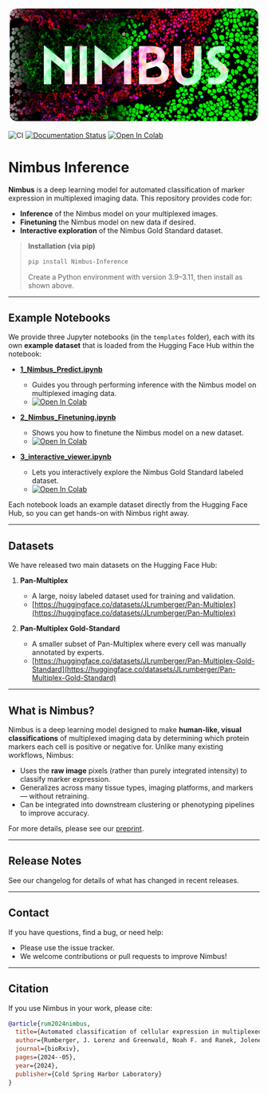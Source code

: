 <p align="center">
  <img src="https://github.com/angelolab/Nimbus-Inference/blob/main/assets/nimbus_logo.png" alt="Nimbus Logo"/>
</p>

![CI](https://github.com/angelolab/Nimbus-Inference/actions/workflows/ci.yaml/badge.svg)
[![Documentation Status](https://readthedocs.org/projects/nimbus-inference/badge/?version=latest)](https://nimbus-inference.readthedocs.io/en/latest/?badge=latest)
[![Open In Colab](https://colab.research.google.com/assets/colab-badge.svg)](https://colab.research.google.com/drive/1mLt2K9_rqUhr3Z4CLw_znS12KSUVSPzj?usp=sharing)

# Nimbus Inference

**Nimbus** is a deep learning model for automated classification of marker expression in multiplexed imaging data. This repository provides code for:
- **Inference** of the Nimbus model on your multiplexed images.
- **Finetuning** the Nimbus model on new data if desired.
- **Interactive exploration** of the Nimbus Gold Standard dataset.

> **Installation (via pip)**  
> ```bash
> pip install Nimbus-Inference
> ```
> Create a Python environment with version 3.9–3.11, then install as shown above.

---

## Example Notebooks

We provide three Jupyter notebooks (in the `templates` folder), each with its own **example dataset** that is loaded from the Hugging Face Hub within the notebook:

- **[1_Nimbus_Predict.ipynb](https://github.com/angelolab/Nimbus-Inference/blob/main/templates/1_Nimbus_Predict.ipynb)**  
   - Guides you through performing inference with the Nimbus model on multiplexed imaging data.  
   - [![Open In Colab](https://colab.research.google.com/assets/colab-badge.svg)](https://colab.research.google.com/drive/1mLt2K9_rqUhr3Z4CLw_znS12KSUVSPzj?usp=sharing)  
     
- **[2_Nimbus_Finetuning.ipynb](https://github.com/angelolab/Nimbus-Inference/blob/main/templates/2_Nimbus_Finetuning.ipynb)**  
   - Shows you how to finetune the Nimbus model on a new dataset.  
   - [![Open In Colab](https://colab.research.google.com/assets/colab-badge.svg)](https://drive.google.com/file/d/1rYYVJQ0nkpG2QE9UjIrzl2x266agdppN/view?usp=sharing)  

- **[3_interactive_viewer.ipynb](https://github.com/angelolab/Nimbus-Inference/blob/main/templates/3_interactive_viewer.ipynb)**  
   - Lets you interactively explore the Nimbus Gold Standard labeled dataset.  
   - [![Open In Colab](https://colab.research.google.com/assets/colab-badge.svg)](https://drive.google.com/file/d/1LW0vHC3sKKA3TyvW_9FeIaHj3PonzhGS/view?usp=sharing)

Each notebook loads an example dataset directly from the Hugging Face Hub, so you can get hands-on with Nimbus right away.

---

## Datasets

We have released two main datasets on the Hugging Face Hub:

1. **Pan-Multiplex**  
   - A large, noisy labeled dataset used for training and validation.  
   - [https://huggingface.co/datasets/JLrumberger/Pan-Multiplex](https://huggingface.co/datasets/JLrumberger/Pan-Multiplex)

2. **Pan-Multiplex Gold-Standard**  
   - A smaller subset of Pan-Multiplex where every cell was manually annotated by experts.  
   - [https://huggingface.co/datasets/JLrumberger/Pan-Multiplex-Gold-Standard](https://huggingface.co/datasets/JLrumberger/Pan-Multiplex-Gold-Standard)

---

## What is Nimbus?

Nimbus is a deep learning model designed to make **human-like, visual classifications** of multiplexed imaging data by determining which protein markers each cell is positive or negative for. Unlike many existing workflows, Nimbus:
- Uses the **raw image** pixels (rather than purely integrated intensity) to classify marker expression.
- Generalizes across many tissue types, imaging platforms, and markers — without retraining.
- Can be integrated into downstream clustering or phenotyping pipelines to improve accuracy.

For more details, please see our [preprint](https://pmc.ncbi.nlm.nih.gov/articles/PMC11185540/).

---

## Release Notes

See our changelog for details of what has changed in recent releases.

---

## Contact

If you have questions, find a bug, or need help:
- Please use the issue tracker.
- We welcome contributions or pull requests to improve Nimbus!

---

## Citation

If you use Nimbus in your work, please cite:

```bibtex
@article{rum2024nimbus,
  title={Automated classification of cellular expression in multiplexed imaging data with Nimbus},
  author={Rumberger, J. Lorenz and Greenwald, Noah F. and Ranek, Jolene S. and Boonrat, Potchara and Walker, Cameron and Franzen, Jannik and Varra, Sricharan Reddy and Kong, Alex and Sowers, Cameron and Liu, Candace C. and Averbukh, Inna and Piyadasa, Hadeesha and Vanguri, Rami and Nederlof, Iris and Wang, Xuefei Julie and Van Valen, David and Kok, Marleen and Hollman, Travis J. and Kainmueller, Dagmar and Angelo, Michael},
  journal={bioRxiv},
  pages={2024--05},
  year={2024},
  publisher={Cold Spring Harbor Laboratory}
}
